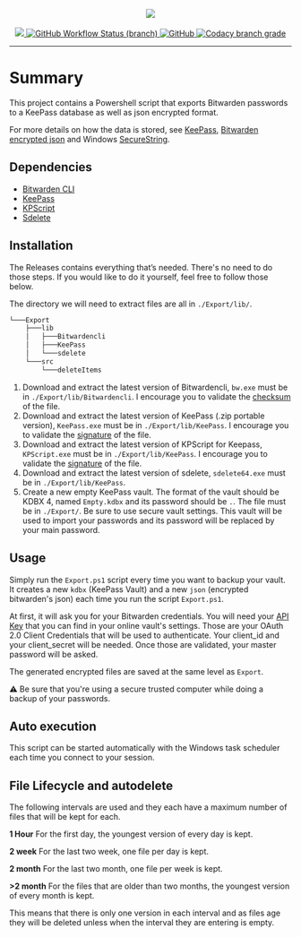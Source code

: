 <p align="center">
    <a href="https://github.com/kevinstsauveur/BitwardenBackup">
        <img src="../assets/logo.png"/>
    </a>
    <br/><br/>
    <a href="https://github.com/kevinstsauveur/bitwardenbackup/releases/latest">
        <img src="https://img.shields.io/github/v/release/kevinstsauveur/bitwardenbackup.svg" />
    </a>
    <a href="https://github.com/kevinstsauveur/BitwardenBackup/actions/workflows/powershell.yml">
        <img alt="GitHub Workflow Status (branch)" src="https://img.shields.io/github/workflow/status/kevinstsauveur/bitwardenbackup/PSScriptAnalyzer/main?label=PSScriptAnalyzer">
    </a>
    <a href="https://github.com/kevinstsauveur/BitwardenBackup/blob/main/LICENSE">
        <img alt="GitHub" src="https://img.shields.io/github/license/kevinstsauveur/bitwardenbackup?color=blue">
    </a>
    <a href="https://www.codacy.com/gh/kevinstsauveur/BitwardenBackup/dashboard?utm_source=github.com&amp;utm_medium=referral&amp;utm_content=kevinstsauveur/BitwardenBackup&amp;utm_campaign=Badge_Grade">
        <img alt="Codacy branch grade" src="https://img.shields.io/codacy/grade/1a1c0864204e463592bcb2cc72f625ba/main?color=succes">
    </a>
</p>

---

# Summary

This project contains a Powershell script that exports Bitwarden passwords to a KeePass database as well as json encrypted format.

For more details on how the data is stored, see [KeePass](https://keepass.info/), [Bitwarden encrypted json](https://bitwarden.com/help/article/encrypted-export/) and Windows [SecureString](https://docs.microsoft.com/en-us/dotnet/api/system.security.securestring?view=net-5.0).

## Dependencies

-   [Bitwarden CLI](https://bitwarden.com/help/article/cli/#download--install)
-   [KeePass](https://keepass.info/download.html)
-   [KPScript](https://keepass.info/plugins.html)
-   [Sdelete](https://docs.microsoft.com/en-us/sysinternals/downloads/sdelete)

## Installation

The Releases contains everything that’s needed. There's no need to do those steps. If you would like to do it yourself, feel free to follow those below.

The directory we will need to extract files are all in `./Export/lib/`.

```bash
└───Export
    ├───lib
    │   ├───Bitwardencli
    │   ├───KeePass
    │   └───sdelete
    └───src
        └───deleteItems
```

1.  Download and extract the latest version of Bitwardencli, `bw.exe` must be in `./Export/lib/Bitwardencli`. I encourage you to validate the [checksum](https://github.com/bitwarden/cli/releases) of the file.
2.  Download and extract the latest version of KeePass (.zip portable version), `KeePass.exe` must be in `./Export/lib/KeePass`. I encourage you to validate the [signature](https://keepass.info/integrity.html) of the file.
3.  Download and extract the latest version of KPScript for Keepass, `KPScript.exe` must be in `./Export/lib/KeePass`. I encourage you to validate the [signature](https://keepass.info/integrity_etc.html) of the file.
4.  Download and extract the latest version of sdelete, `sdelete64.exe` must be in `./Export/lib/KeePass`.
5.  Create a new empty KeePass vault. The format of the vault should be KDBX 4, named `Empty.kdbx` and its password should be `.`. The file must be in `./Export/`. Be sure to use secure vault settings. This vault will be used to import your passwords and its password will be replaced by your main password.

## Usage

Simply run the `Export.ps1` script every time you want to backup your vault. It creates a new `kdbx` (KeePass Vault) and a new `json` (encrypted bitwarden's json) each time you run the script `Export.ps1`.

At first, it will ask you for your Bitwarden credentials. You will need your [API Key](https://bitwarden.com/help/personal-api-key/) that you can find in your online vault's settings. Those are your OAuth 2.0 Client Credentials that will be used to authenticate. Your client_id and your client_secret will be needed. Once those are validated, your master password will be asked.

The generated encrypted files are saved at the same level as `Export`.

:warning: Be sure that you're using a secure trusted computer while doing a backup of your passwords.

## Auto execution

This script can be started automatically with the Windows task scheduler each time you connect to your session.

## File Lifecycle and autodelete

The following intervals are used and they each have a maximum number of files that will be kept for each.

**1 Hour**
For the first day, the youngest version of every day is kept.

**2 week**
For the last two week, one file per day is kept.

**2 month**
For the last two month, one file per week is kept.

**>2 month**
For the files that are older than two months, the youngest version of every month is kept.

This means that there is only one version in each interval and as files age they will be deleted unless when the interval they are entering is empty.
